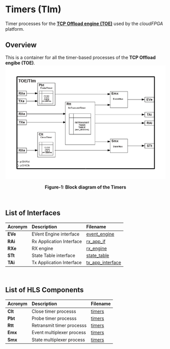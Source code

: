 # Timers (TIm)
Timer processes for the **[TCP Offload engine (TOE)](./TOE.md)** used by the *cloudFPGA* platform. 

## Overview
This is a container for all the timer-based processes of the **TCP Offload engibe (TOE)**.
![Block diagram of the TOE/TIm](./images/Fig-TOE-TIm-Structure.bmp#center)
<p align="center"><b>Figure-1: Block diagram of the Timers</b></p>
<br>

## List of Interfaces

| Acronym         | Description                                           | Filename
|:----------------|:------------------------------------------------------|:--------------
|  **EVe**        | EVent Engine interface                                | [event_engine](../../SRA/LIB/SHELL/LIB/hls/toe/src/event_engine/event_engine.cpp)
|  **RAi**        | Rx Application Interface                              | [rx_app_if](../../SRA/LIB/SHELL/LIB/hls/toe/src/rx_app_if/rx_app_if.cpp)
|  **RXe**        | RX engine                                             | [rx_engine](../../SRA/LIB/SHELL/LIB/hls/toe/src/rx_engine/src/rx_engine.cpp)
|  **STt**        | State Table interface                                 | [state_table](../../SRA/LIB/SHELL/LIB/hls/toe/src/state_table/state_table.cpp)
|  **TAi**        | Tx Application Interface                              | [tx_app_interface](../../SRA/LIB/SHELL/LIB/hls/toe/src/tx_app_interface/tx_app_interface.cpp)

<br>

## List of HLS Components

| Acronym         | Description                                           | Filename
|:----------------|:------------------------------------------------------|:--------------
| **Clt**         | Close timer processs                                  | [timers](../../SRA/LIB/SHELL/LIB/hls/toe/src/timers/timers.cpp)
| **Pbt**         | Probe timer processs                                  | [timers](../../SRA/LIB/SHELL/LIB/hls/toe/src/timers/timers.cpp)
| **Rtt**         | Retransmit timer processs                             | [timers](../../SRA/LIB/SHELL/LIB/hls/toe/src/timers/timers.cpp)
| **Emx**         | Event multiplexer process                             | [timers](../../SRA/LIB/SHELL/LIB/hls/toe/src/timers/timers.cpp)
| **Smx**         | State multiplexer process                             | [timers](../../SRA/LIB/SHELL/LIB/hls/toe/src/timers/timers.cpp)

<br>
